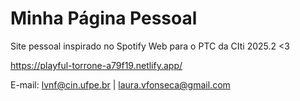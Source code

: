 # Minha Página Pessoal

Site pessoal inspirado no Spotify Web para o PTC da CIti 2025.2 <3

https://playful-torrone-a79f19.netlify.app/

E-mail: lvnf@cin.ufpe.br | laura.vfonseca@gmail.com